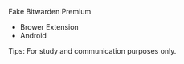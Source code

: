 Fake Bitwarden Premium
- Brower Extension
- Android

Tips: For study and communication purposes only.